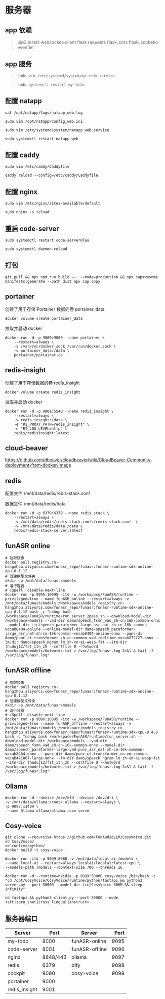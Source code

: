 # 服务器

## app 依赖

> pip3 install websocket-client flask requests flask_cors flask_socketio eventlet

## app 服务

> `sudo vim /etc/systemd/system/my-todo.service`

> `sudo systemctl restart my-todo`

## 配置 natapp

`cat /opt/natapp/logs/natapp_web.log`

`sudo vim /opt/natapp/config_web.ini`

`sudo vim /etc/systemd/system/natapp_web.service`

`sudo systemctl restart natapp_web`

## 配置 caddy

`sudo vim /etc/caddy/Caddyfile`

`caddy reload --config=/etc/caddy/Caddyfile`

## 配置 nginx

`sudo vim /etc/nginx/sites-available/default`

`sudo nginx -s reload`

## 重启 code-server

`sudo systemctl restart code-server@leo`

`sudo systemctl daemon-reload`

## 打包

`git pull && npx npm run build --  --mode=production && npx capawesome manifests:generate --path dist npx cap copy`

## portainer

创建了用于存储 Portainer 数据的卷 portainer_data

    docker volume create portainer_data

拉取并启动 docker

    docker run -d -p 9000:9000 --name portainer \
        --restart=always \
        -v /var/run/docker.sock:/var/run/docker.sock \
        -v portainer_data:/data \
        portainer/portainer-ce

## redis-insight

创建了用于存储数据的卷 redis_insight

    docker volume create redis_insight

拉取并启动 docker

    docker run -d -p 9001:5540 --name redis_insight \
        --restart=always \
        -v redis_insight:/data \
        -e "RI_PROXY_PATH=redis_insight" \
        -e "RI_LOG_LEVEL=http" \
        redis/redisinsight:latest

## cloud-beaver

https://github.com/dbeaver/cloudbeaver/wiki/CloudBeaver-Community-deployment-from-docker-image

## redis

配置文件 /mnt/data/redis/redis-stack.conf

数据文件 /mnt/data/redis/data

    docker run -d -p 6379:6379 --name redis_stack \
        --restart=always \
        -v /mnt/data/redis/redis-stack.conf:/redis-stack.conf  \
        -v /mnt/data/redis/data:/data \
        redis/redis-stack-server:latest

## funASR online

    # 拉取镜像
    docker pull registry.cn-hangzhou.aliyuncs.com/funasr_repo/funasr:funasr-runtime-sdk-online-cpu-0.1.12
    # 创建模型文件夹
    mkdir -p /mnt/data/funasr/models
    # 运行容器
    # cSpell: disable-next-line
    docker run -p 9095:10095 -itd -w /workspace/FunASR/runtime --privileged=true --name funASR_online --restart=always -v /mnt/data/funasr/models:/workspace/models registry.cn-hangzhou.aliyuncs.com/funasr_repo/funasr:funasr-runtime-sdk-online-cpu-0.1.12 bash -c "nohup bash /workspace/FunASR/runtime/run_server_2pass.sh --download-model-dir /workspace/models --vad-dir damo/speech_fsmn_vad_zh-cn-16k-common-onnx --model-dir iic/speech_paraformer-large_asr_nat-zh-cn-16k-common-vocab8404-online --online-model-dir damo/speech_paraformer-large_asr_nat-zh-cn-16k-common-vocab8404-online-onnx --punc-dir damo/punc_ct-transformer_zh-cn-common-vad_realtime-vocab272727-onnx --lm-dir damo/speech_ngram_lm_zh-cn-ai-wesp-fst --itn-dir thuduj12/fst_itn_zh --certfile 0 --hotword /workspace/models/hotwords.txt > /var/log/funasr.log 2>&1 & tail -f /var/log/funasr.log"

## funASR offline

    # 拉取镜像
    docker pull registry.cn-hangzhou.aliyuncs.com/funasr_repo/funasr:funasr-runtime-sdk-online-cpu-0.1.12
    # 创建模型文件夹
    mkdir -p /mnt/data/funasr/models
    # 运行容器
    # cSpell: disable-next-line
    docker run -p 9096:10095 -itd -w /workspace/FunASR/runtime --privileged=true --name funASR_offline --restart=always -v /mnt/data/funasr/models:/workspace/models registry.cn-hangzhou.aliyuncs.com/funasr_repo/funasr:funasr-runtime-sdk-cpu-0.4.6 bash -c "nohup bash /workspace/FunASR/runtime/run_server.sh --download-model-dir /workspace/models --vad-dir damo/speech_fsmn_vad_zh-cn-16k-common-onnx --model-dir damo/speech_paraformer-large-vad-punc_asr_nat-zh-cn-16k-common-vocab8404-onnx  --punc-dir damo/punc_ct-transformer_cn-en-common-vocab471067-large-onnx --lm-dir damo/speech_ngram_lm_zh-cn-ai-wesp-fst --itn-dir thuduj12/fst_itn_zh --certfile 0 --hotword /workspace/models/hotwords.txt > /var/log/funasr.log 2>&1 & tail -f /var/log/funasr.log"

## Ollama

    docker run -d --device /dev/kfd --device /dev/dri \
    -v /mnt/data/ollama:/root/.ollama --restart=always \
    -p 9097:11434 \
    --name Ollama ollama/ollama:rocm serve

## Cosy-voice

    git clone --recursive https://github.com/FunAudioLLM/CosyVoice.git
    cd CosyVoice/
    cd runtime/python/
    docker build -t cosy-voice .

    docker run -itd -p 9099:8080 -v /mnt/data/local-ai:/models \
    --name local-ai --restart=always localai/localai:latest-cpu \
    --models-path /models --context-size 700 --threads 16
    
    docker run -d --runtime=nvidia -p 9099:50000 cosy-voice /bin/bash -c "cd /opt/CosyVoice/CosyVoice/runtime/python/fastapi && python3 server.py --port 50000 --model_dir iic/CosyVoice-300M && sleep infinity"
    
    cd fastapi && python3 client.py --port 50000 --mode <sft|zero_shot|cross_lingual|instruct>

## 服务器端口

| Server        | Port     | Server         | Port |
| ------------- | -------- | -------------- | ---: |
| my-todo       | 8000     | funASR-online  | 9095 |
| code-server   | 8001     | funASR-offline | 9096 |
| nginx         | 8848/443 | ollama         | 9097 |
| redis         | 6379     | dify           | 9098 |
| cockpit       | 9090     | cosy-voice     | 9099 |
| portainer     | 9000     |
| redis_insight | 9001     |
